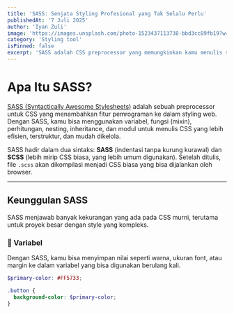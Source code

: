 ```yaml
---
title: 'SASS: Senjata Styling Profesional yang Tak Selalu Perlu'
publishedAt: '7 Juli 2025'
author: 'Iyan Zuli'
image: 'https://images.unsplash.com/photo-1523437113738-bbd3cc89fb19?w=600&auto=format&fit=crop&q=60&ixlib=rb-4.1.0&ixid=M3wxMjA3fDB8MHxzZWFyY2h8Mnx8Y3NzfGVufDB8fDB8fHww'
category: 'Styling tool'
isPinned: false
excerpt: 'SASS adalah CSS preprocessor yang memungkinkan kamu menulis styling lebih rapi, modular, dan efisien menggunakan variabel, mixin, dan nesting. Cocok untuk proyek skala menengah hingga besar.'
---
```


# Apa Itu SASS?

[SASS (Syntactically Awesome Stylesheets)](https://sass-lang.com) adalah sebuah preprocessor untuk CSS yang menambahkan fitur pemrograman ke dalam styling web. Dengan SASS, kamu bisa menggunakan variabel, fungsi (mixin), perhitungan, nesting, inheritance, dan modul untuk menulis CSS yang lebih efisien, terstruktur, dan mudah dikelola.

SASS hadir dalam dua sintaks: **SASS** (indentasi tanpa kurung kurawal) dan **SCSS** (lebih mirip CSS biasa, yang lebih umum digunakan). Setelah ditulis, file `.scss` akan dikompilasi menjadi CSS biasa yang bisa dijalankan oleh browser.

---

## Keunggulan SASS

SASS menjawab banyak kekurangan yang ada pada CSS murni, terutama untuk proyek besar dengan style yang kompleks.

### 🎯 Variabel

Dengan SASS, kamu bisa menyimpan nilai seperti warna, ukuran font, atau margin ke dalam variabel yang bisa digunakan berulang kali.

```scss
$primary-color: #FF5733;

.button {
  background-color: $primary-color;
}
